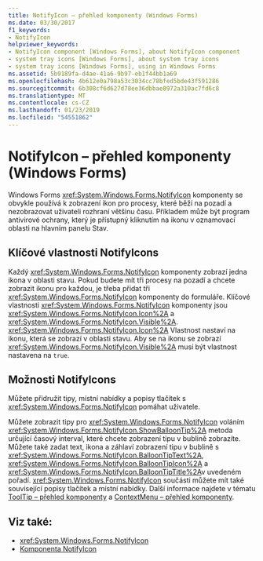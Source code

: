 ```yaml
---
title: NotifyIcon – přehled komponenty (Windows Forms)
ms.date: 03/30/2017
f1_keywords:
- NotifyIcon
helpviewer_keywords:
- NotifyIcon component [Windows Forms], about NotifyIcon component
- system tray icons [Windows Forms], about system tray icons
- system tray icons [Windows Forms], using in Windows Forms
ms.assetid: 5b9189fa-d4ae-41a6-9b97-eb1f44bb1a69
ms.openlocfilehash: 4b612e0a798a53c3034cc78bfed5bde43f591286
ms.sourcegitcommit: 6b308cf6d627d78ee36dbbae8972a310ac7fd6c8
ms.translationtype: MT
ms.contentlocale: cs-CZ
ms.lasthandoff: 01/23/2019
ms.locfileid: "54551862"
---
```

# <a name="notifyicon-component-overview-windows-forms"></a>NotifyIcon – přehled komponenty (Windows Forms)

Windows Forms <xref:System.Windows.Forms.NotifyIcon> komponenty se obvykle používá k zobrazení ikon pro procesy, které běží na pozadí a nezobrazovat uživateli rozhraní většinu času. Příkladem může být program antivirové ochrany, který je přístupný kliknutím na ikonu v oznamovací oblasti na hlavním panelu Stav.

## <a name="key-properties-of-notifyicons"></a>Klíčové vlastnosti NotifyIcons

Každý <xref:System.Windows.Forms.NotifyIcon> komponenty zobrazí jedna ikona v oblasti stavu. Pokud budete mít tři procesy na pozadí a chcete zobrazit ikonu pro každou, je třeba přidat tři <xref:System.Windows.Forms.NotifyIcon> komponenty do formuláře. Klíčové vlastnosti <xref:System.Windows.Forms.NotifyIcon> komponenty jsou <xref:System.Windows.Forms.NotifyIcon.Icon%2A> a <xref:System.Windows.Forms.NotifyIcon.Visible%2A>. <xref:System.Windows.Forms.NotifyIcon.Icon%2A> Vlastnost nastaví na ikonu, která se zobrazí v oblasti stavu. Aby se na ikonu se zobrazí <xref:System.Windows.Forms.NotifyIcon.Visible%2A> musí být vlastnost nastavena na `true`.

## <a name="notifyicons-options"></a>Možnosti NotifyIcons

Můžete přidružit tipy, místní nabídky a popisy tlačítek s <xref:System.Windows.Forms.NotifyIcon> pomáhat uživatele.

Můžete zobrazit tipy pro <xref:System.Windows.Forms.NotifyIcon> voláním <xref:System.Windows.Forms.NotifyIcon.ShowBalloonTip%2A> metoda určující časový interval, které chcete zobrazení tipu v bublině zobrazíte. Můžete také zadat text, ikona a záhlaví zobrazení tipu v bublině s <xref:System.Windows.Forms.NotifyIcon.BalloonTipText%2A>, <xref:System.Windows.Forms.NotifyIcon.BalloonTipIcon%2A> a <xref:System.Windows.Forms.NotifyIcon.BalloonTipTitle%2A>v uvedeném pořadí. <xref:System.Windows.Forms.NotifyIcon> součásti můžete mít také související popisy tlačítek a místní nabídky. Další informace najdete v tématu [ToolTip – přehled komponenty](../../../../docs/framework/winforms/controls/tooltip-component-overview-windows-forms.md) a [ContextMenu – přehled komponenty](../../../../docs/framework/winforms/controls/contextmenu-component-overview-windows-forms.md).

## <a name="see-also"></a>Viz také:

- <xref:System.Windows.Forms.NotifyIcon>
- [Komponenta NotifyIcon](../../../../docs/framework/winforms/controls/notifyicon-component-windows-forms.md)